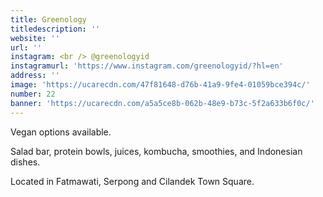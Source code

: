 ```yaml
---
title: Greenology
titledescription: ''
website: ''
url: ''
instagram: <br /> @greenologyid
instagramurl: 'https://www.instagram.com/greenologyid/?hl=en'
address: ''
image: 'https://ucarecdn.com/47f81648-d76b-41a9-9fe4-01059bce394c/'
number: 22
banner: 'https://ucarecdn.com/a5a5ce8b-062b-48e9-b73c-5f2a633b6f0c/'
---
```

Vegan options available. 

Salad bar, protein bowls, juices, kombucha, smoothies, and Indonesian dishes. 

Located in Fatmawati, Serpong and Cilandek Town Square.
